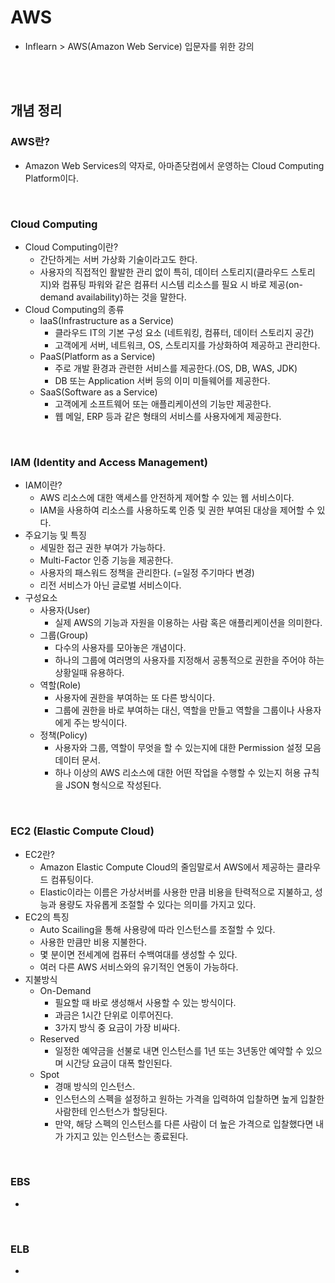 # AWS
- Inflearn > AWS(Amazon Web Service) 입문자를 위한 강의



<br><br>



## 개념 정리
### AWS란?
- Amazon Web Services의 약자로, 아마존닷컴에서 운영하는 Cloud Computing Platform이다.

<br>

### Cloud Computing
- Cloud Computing이란?
  - 간단하게는 서버 가상화 기술이라고도 한다.
  - 사용자의 직접적인 활발한 관리 없이 특히, 데이터 스토리지(클라우드 스토리지)와 컴퓨팅 파워와 같은 컴퓨터 시스템 리소스를 필요 시 바로 제공(on-demand availability)하는 것을 말한다.
- Cloud Computing의 종류
  - IaaS(Infrastructure as a Service)
    - 클라우드 IT의 기본 구성 요소 (네트워킹, 컴퓨터, 데이터 스토리지 공간)
    - 고객에게 서버, 네트워크, OS, 스토리지를 가상화하여 제공하고 관리한다.
  - PaaS(Platform as a Service)
    - 주로 개발 환경과 관련한 서비스를 제공한다.(OS, DB, WAS, JDK)
    - DB 또는 Application 서버 등의 이미 미들웨어를 제공한다.
  - SaaS(Software as a Service)
    - 고객에게 소프트웨어 또는 애플리케이션의 기능만 제공한다.
    - 웹 메일, ERP 등과 같은 형태의 서비스를 사용자에게 제공한다.

<br>

### IAM (Identity and Access Management)
- IAM이란?
  - AWS 리소스에 대한 액세스를 안전하게 제어할 수 있는 웹 서비스이다.
  - IAM을 사용하여 리소스를 사용하도록 인증 및 권한 부여된 대상을 제어할 수 있다.
- 주요기능 및 특징
  - 세밀한 접근 권한 부여가 가능하다.
  - Multi-Factor 인증 기능을 제공한다.
  - 사용자의 패스워드 정책을 관리한다. (=일정 주기마다 변경)
  - 리전 서비스가 아닌 글로벌 서비스이다.
- 구성요소
  - 사용자(User)
    - 실제 AWS의 기능과 자원을 이용하는 사람 혹은 애플리케이션을 의미한다.
  - 그룹(Group)
    - 다수의 사용자를 모아놓은 개념이다.
    - 하나의 그룹에 여러명의 사용자를 지정해서 공통적으로 권한을 주어야 하는 상황일때 유용하다.
  - 역할(Role)
    - 사용자에 권한을 부여하는 또 다른 방식이다.
    - 그룹에 권한을 바로 부여하는 대신, 역할을 만들고 역할을 그룹이나 사용자에게 주는 방식이다.
  - 정책(Policy)
    - 사용자와 그룹, 역할이 무엇을 할 수 있는지에 대한 Permission 설정 모음 데이터 문서.
    - 하나 이상의 AWS 리소스에 대한 어떤 작업을 수행할 수 있는지 허용 규칙을 JSON 형식으로 작성된다.

<br>

### EC2 (Elastic Compute Cloud)
- EC2란?
  - Amazon Elastic Compute Cloud의 줄임말로서 AWS에서 제공하는 클라우드 컴퓨팅이다.
  - Elastic이라는 이름은 가상서버를 사용한 만큼 비용을 탄력적으로 지불하고, 성능과 용량도 자유롭게 조절할 수 있다는 의미를 가지고 있다.
- EC2의 특징
  - Auto Scailing을 통해 사용량에 따라 인스턴스를 조절할 수 있다.
  - 사용한 만큼만 비용 지불한다.
  - 몇 분이면 전세계에 컴퓨터 수백여대를 생성할 수 있다.
  - 여러 다른 AWS 서비스와의 유기적인 연동이 가능하다.
- 지불방식
  - On-Demand
    - 필요할 때 바로 생성해서 사용할 수 있는 방식이다.
    - 과금은 1시간 단위로 이루어진다.
    - 3가지 방식 중 요금이 가장 비싸다.
  - Reserved
    - 일정한 예약금을 선불로 내면 인스턴스를 1년 또는 3년동안 예약할 수 있으며 시간당 요금이 대폭 할인된다.
  - Spot
    - 경매 방식의 인스턴스.
    - 인스턴스의 스펙을 설정하고 원하는 가격을 입력하여 입찰하면 높게 입찰한 사람한테 인스턴스가 할당된다.
    - 만약, 해당 스펙의 인스턴스를 다른 사람이 더 높은 가격으로 입찰했다면 내가 가지고 있는 인스턴스는 종료된다.

<br>

### EBS
-

<br>

### ELB
-
















